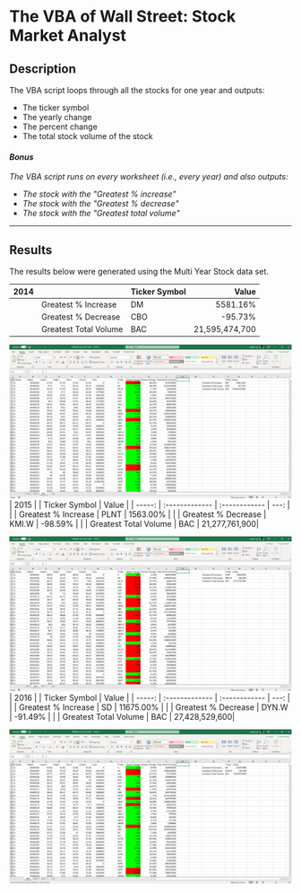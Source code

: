 # The VBA of Wall Street: Stock Market Analyst
## Description



The VBA script loops through all the stocks for one year and outputs:
* The ticker symbol
* The yearly change
* The percent change
* The total stock volume of the stock
 #### *Bonus*
 *The VBA script runs on every worksheet (i.e., every year) and also outputs:*
 * *The stock with the "Greatest % increase"* 
 * *The stock with the "Greatest % decrease"*
 * *The stock with the "Greatest total volume"*

***

## Results

The results below were generated using the Multi Year Stock data set.


| 2014    |                       | Ticker Symbol |     Value     |
| -----:  |     :-------------    | :------------ |     ---:      |
|         | Greatest % Increase   | DM            | 5581.16%      |
|         | Greatest % Decrease   | CBO           | -95.73%       |
|         | Greatest Total Volume | BAC           | 21,595,474,700|

![2014 Results Screenshot](/images/output_2014.png)
| 2015    |                       | Ticker Symbol |     Value     |
| -----:  |     :-------------    | :------------ |     ---:      |
|         | Greatest % Increase   | PLNT          | 1563.00%      |
|         | Greatest % Decrease   | KMI.W         | -98.59%       |
|         | Greatest Total Volume | BAC           | 21,277,761,900|

![2015 Results Screenshot](/images/output_2015.png)
| 2016    |                       | Ticker Symbol |     Value     |
| -----:  |     :-------------    | :------------ |     ---:      |
|         | Greatest % Increase   | SD            | 11675.00%     |
|         | Greatest % Decrease   | DYN.W         | -91.49%       |
|         | Greatest Total Volume | BAC           | 27,428,529,600|

![2016 Results Screenshot](/images/output_2016.png)
